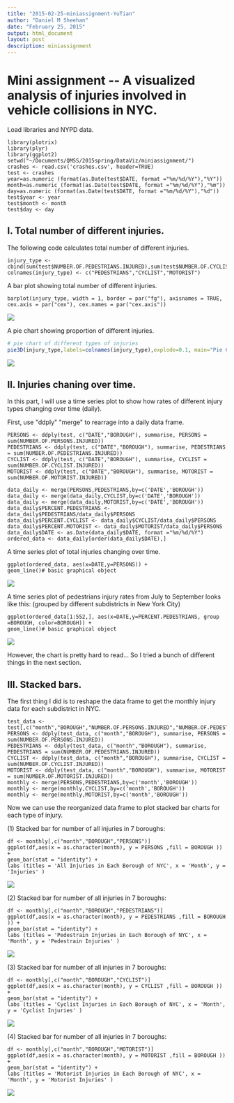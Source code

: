 ```yaml
---
title: "2015-02-25-miniassignment-YuTian"
author: "Daniel M Sheehan"
date: "February 25, 2015"
output: html_document
layout: post
description: miniassignment
---
```


# Mini assignment -- A visualized analysis of injuries involved in vehicle collisions in NYC.


Load libraries and NYPD data.

```
library(plotrix)
library(plyr)
library(ggplot2)
setwd("~/Documents/QMSS/2015spring/DataViz/miniassignment/")
crashes <- read.csv('crashes.csv', header=TRUE)
test <- crashes
year=as.numeric (format(as.Date(test$DATE, format ="%m/%d/%Y"),"%Y"))
month=as.numeric (format(as.Date(test$DATE, format ="%m/%d/%Y"),"%m"))
day=as.numeric (format(as.Date(test$DATE, format ="%m/%d/%Y"),"%d"))
test$year <- year
test$month <- month
test$day <- day
```

## I. Total number of different injuries.

The following code calculates total number of different injuries.

```
injury_type <- cbind(sum(test$NUMBER.OF.PEDESTRIANS.INJURED),sum(test$NUMBER.OF.CYCLIST.INJURED),sum(test$NUMBER.OF.MOTORIST.INJURED))
colnames(injury_type) <- c("PEDESTRIANS","CYCLIST","MOTORIST")
```

A bar plot showing total number of different injuries.


```
barplot(injury_type, width = 1, border = par("fg"), axisnames = TRUE,
cex.axis = par("cex"), cex.names = par("cex.axis"))
```

![](https://raw.githubusercontent.com/YuTian9/edav/gh-pages/_posts/yt_pngs/Rplot1.png)

A pie chart showing proportion of different injuries.

```r
# pie chart of different types of injuries
pie3D(injury_type,labels=colnames(injury_type),explode=0.1, main="Pie Chart of Injuries ")
```
![](https://raw.githubusercontent.com/YuTian9/edav/gh-pages/_posts/yt_pngs/Rplot2.png)

## II. Injuries chaning over time.

In this part, I will use a time series plot to show how rates of different injury types changing over time (daily).

First, use "ddply" "merge" to rearrage into a daily data frame.

```
PERSONS <- ddply(test, c("DATE","BOROUGH"), summarise, PERSONS = sum(NUMBER.OF.PERSONS.INJURED))
PEDESTRIANS <- ddply(test, c("DATE","BOROUGH"), summarise, PEDESTRIANS = sum(NUMBER.OF.PEDESTRIANS.INJURED))
CYCLIST <- ddply(test, c("DATE","BOROUGH"), summarise, CYCLIST = sum(NUMBER.OF.CYCLIST.INJURED))
MOTORIST <- ddply(test, c("DATE","BOROUGH"), summarise, MOTORIST = sum(NUMBER.OF.MOTORIST.INJURED))
```

```
data_daily <- merge(PERSONS,PEDESTRIANS,by=c('DATE','BOROUGH'))
data_daily <- merge(data_daily,CYCLIST,by=c('DATE','BOROUGH'))
data_daily <- merge(data_daily,MOTORIST,by=c('DATE','BOROUGH'))
data_daily$PERCENT.PEDESTRIANS <- data_daily$PEDESTRIANS/data_daily$PERSONS
data_daily$PERCENT.CYCLIST <- data_daily$CYCLIST/data_daily$PERSONS
data_daily$PERCENT.MOTORIST <- data_daily$MOTORIST/data_daily$PERSONS
data_daily$DATE <- as.Date(data_daily$DATE, format ="%m/%d/%Y")
ordered_data <- data_daily[order(data_daily$DATE),]
```

A time series plot of total injuries changing over time.

```
ggplot(ordered_data, aes(x=DATE,y=PERSONS)) +       
geom_line()# basic graphical object
```

![](https://raw.githubusercontent.com/YuTian9/edav/gh-pages/_posts/yt_pngs/Rplot3.png)

A time series plot of pedestrians injury rates from July to September looks like this: (grouped by different subdistricts in New York City)

```
ggplot(ordered_data[1:552,], aes(x=DATE,y=PERCENT.PEDESTRIANS, group =BOROUGH, color=BOROUGH)) +       
geom_line()# basic graphical object
```

![](https://raw.githubusercontent.com/YuTian9/edav/gh-pages/_posts/yt_pngs/Rplot4.png)

However, the chart is pretty hard to read... So I tried a bunch of different things in the next section.

## III. Stacked bars.

The first thing I did is to reshape the data frame to get the monthly injury data for each subdistrict in NYC.

```
test_data <- test[,c("month","BOROUGH","NUMBER.OF.PERSONS.INJURED","NUMBER.OF.PEDESTRIANS.INJURED","NUMBER.OF.CYCLIST.INJURED","NUMBER.OF.MOTORIST.INJURED")]
PERSONS <- ddply(test_data, c("month","BOROUGH"), summarise, PERSONS = sum(NUMBER.OF.PERSONS.INJURED))
PEDESTRIANS <- ddply(test_data, c("month","BOROUGH"), summarise, PEDESTRIANS = sum(NUMBER.OF.PEDESTRIANS.INJURED))
CYCLIST <- ddply(test_data, c("month","BOROUGH"), summarise, CYCLIST = sum(NUMBER.OF.CYCLIST.INJURED))
MOTORIST <- ddply(test_data, c("month","BOROUGH"), summarise, MOTORIST = sum(NUMBER.OF.MOTORIST.INJURED))
monthly <- merge(PERSONS,PEDESTRIANS,by=c('month','BOROUGH'))
monthly <- merge(monthly,CYCLIST,by=c('month','BOROUGH'))
monthly <- merge(monthly,MOTORIST,by=c('month','BOROUGH'))
```

Now we can use the reorganized data frame to plot stacked bar charts for each type of injury.

(1) Stacked bar for number of all injuries in 7 boroughs:

``` 
df <- monthly[,c("month","BOROUGH","PERSONS")]
ggplot(df,aes(x = as.character(month), y = PERSONS ,fill = BOROUGH )) + 
geom_bar(stat = "identity") +
labs (titles = 'All Injuries in Each Borough of NYC', x = 'Month', y = 'Injuries' ) 
```

![](https://raw.githubusercontent.com/YuTian9/edav/gh-pages/_posts/yt_pngs/Rplot05.png)

(2) Stacked bar for number of all injuries in 7 boroughs:

```
df <- monthly[,c("month","BOROUGH","PEDESTRIANS")]
ggplot(df,aes(x = as.character(month), y = PEDESTRIANS ,fill = BOROUGH )) + 
geom_bar(stat = "identity") +
labs (titles = 'Pedestrain Injuries in Each Borough of NYC', x = 'Month', y = 'Pedestrain Injuries' ) 
```

![](https://raw.githubusercontent.com/YuTian9/edav/gh-pages/_posts/yt_pngs/Rplot06.png)

(3) Stacked bar for number of all injuries in 7 boroughs:

```
df <- monthly[,c("month","BOROUGH","CYCLIST")]
ggplot(df,aes(x = as.character(month), y = CYCLIST ,fill = BOROUGH )) + 
geom_bar(stat = "identity") +
labs (titles = 'Cyclist Injuries in Each Borough of NYC', x = 'Month', y = 'Cyclist Injuries' ) 
```

![](https://raw.githubusercontent.com/YuTian9/edav/gh-pages/_posts/yt_pngs/Rplot07.png)

(4) Stacked bar for number of all injuries in 7 boroughs:

```
df <- monthly[,c("month","BOROUGH","MOTORIST")]
ggplot(df,aes(x = as.character(month), y = MOTORIST ,fill = BOROUGH )) + 
geom_bar(stat = "identity") +
labs (titles = 'Motorist Injuries in Each Borough of NYC', x = 'Month', y = 'Motorist Injuries' ) 
```

![](https://raw.githubusercontent.com/YuTian9/edav/gh-pages/_posts/yt_pngs/Rplot08.png)


